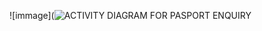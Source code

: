 ![immage](![ACTIVITY DIAGRAM FOR PASPORT ENQUIRY](https://user-images.githubusercontent.com/114128307/192435065-9641c745-144f-4c1d-829a-aeee8e9b68e9.JPG)
